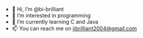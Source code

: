 - 👋 Hi, I’m @bi-brilliant
- 👀 I’m interested in programming
- 🌱 I’m currently learning C and Java
- 📫 You can reach me on jibrilliant2004@gmail.com
<!---
bi-brilliant/bi-brilliant is a ✨ special ✨ repository because its `README.md` (this file) appears on your GitHub profile.
You can click the Preview link to take a look at your changes.
--->
